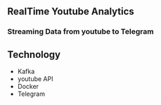 ## RealTime Youtube Analytics 
### Streaming Data from youtube to Telegram

## Technology
- Kafka
- youtube API
- Docker
- Telegram